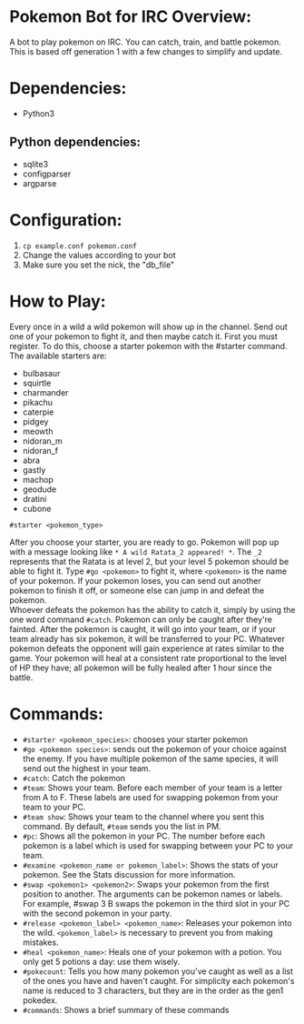 Pokemon Bot for IRC
Overview:
===
A bot to play pokemon on IRC.  You can catch, train, and battle pokemon.  This is based off generation 1 with a few changes to simplify and update. 


Dependencies:
====
* Python3

Python dependencies:
---
* sqlite3
* configparser
* argparse

Configuration:
====
1. `cp example.conf pokemon.conf`
2. Change the values according to your bot
3. Make sure you set the nick, the "db\_file" 

How to Play:
===
Every once in a wild a wild pokemon will show up in the channel. Send out one of your pokemon to fight it, and then maybe catch it.
First you must register.  To do this, choose a starter pokemon with the #starter command.  The available starters are:
* bulbasaur
* squirtle
* charmander
* pikachu
* caterpie
* pidgey
* meowth
* nidoran\_m
* nidoran\_f
* abra
* gastly
* machop
* geodude
* dratini
* cubone

`#starter <pokemon_type>`

After you choose your starter, you are ready to go.  Pokemon will pop up with a message looking like
`* A wild Ratata_2 appeared! *`.  The `_2` represents that the Ratata is at level 2, but your level 5 pokemon should be able to fight it.
Type `#go <pokemon>` to fight it, where `<pokemon>` is the name of your pokemon.
If your pokemon loses, you can send out another pokemon to finish it off, or someone else can jump in and defeat the pokemon.  
Whoever defeats the pokemon has the ability to catch it, simply by using the one word command `#catch`.  Pokemon can only be caught after they're fainted.
After the pokemon is caught, it will go into your team, or if your team already has six pokemon, it will be transferred to your PC.
Whatever pokemon defeats the opponent will gain experience at rates similar to the game.
Your pokemon will heal at a consistent rate proportional to the level of HP they have; all pokemon will be fully healed after 1 hour since the battle.

Commands:
===
* `#starter <pokemon_species>`: chooses your starter pokemon
* `#go <pokemon species>`: sends out the pokemon of your choice against the enemy. If you have multiple pokemon of the same species, it will send out the highest in your team.
* `#catch`: Catch the pokemon
* `#team`: Shows your team.  Before each member of your team is a letter from A to F.  These labels are used for swapping pokemon from your team to your PC.
* `#team show`: Shows your team to the channel where you sent this command.  By default, `#team` sends you the list in PM.
* `#pc`: Shows all the pokemon in your PC. The number before each pokemon is a label which is used for swapping between your PC to your team.
* `#examine <pokemon_name or pokemon_label>`: Shows the stats of your pokemon.  See the Stats discussion for more information.
* `#swap <pokemon1> <pokemon2>`: Swaps your pokemon from the first position to another.  The arguments can be pokemon names or labels.  For example, #swap 3 B swaps the pokemon in the third slot in your PC with the second pokemon in your party.
* `#release <pokemon_label> <pokemon_name>`: Releases your pokemon into the wild.  `<pokemon_label>` is necessary to prevent you from making mistakes.
* `#heal <pokemon_name>`: Heals one of your pokemon with a potion.  You only get 5 potions a day: use them wisely.
* `#pokecount`: Tells you how many pokemon you've caught as well as a list of the ones you have and haven't caught.  For simplicity each pokemon's name is reduced to 3 characters, but they are in the order as the gen1 pokedex.
* `#commands`: Shows a brief summary of these commands

